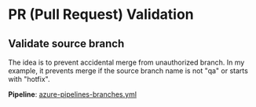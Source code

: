 # PR (Pull Request) Validation

## Validate source branch

The idea is to prevent accidental merge from unauthorized branch. In my example, it prevents merge if the source branch name is not "qa" or starts with "hotfix".

**Pipeline**: [azure-pipelines-branches.yml](azure-pipelines-branches.yml)
